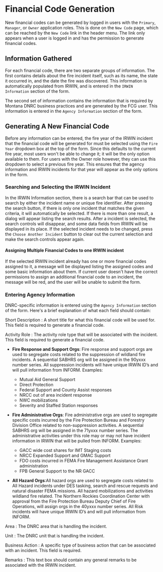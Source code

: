 # Financial Code Generation

New financial codes can be generated by logged in users with the
`Primary`, `Manager`, or `Owner` application roles. This is done on
the  `New Code` page, which can be reached by the `New Code` link in
the header menu. The link only appears when a user is logged in and
has the permission to generate financial codes.

## Information Gathered

For each financial code, there are two separate groups of
information. The first contains details about the fire incident itself, such
as its name, the state it occurred in, and the date the fire was
discovered. This information is automatically populated from IRWIN,
and is entered in the `IRWIN Information` section of the form.

The second set of information contains the information that is required by
Montana DNRC business practices and are generated by the FCG user. This
information is entered in the `Agency Information` section of the form.

## Generating A New Financial Code

Before any information can be entered, the fire year of the IRWIN
incident that the financial code will be generated for must be
selected using the `Fire Year` dropdown box at the top of the
form. Since this defaults to the current fire year, most users won't
be able to change it; it will be the only option available to
them. For users with the Owner role however, they can use this
dropdown to select a previous fire year. This ensures that the agency
information and IRWIN incidents for that year will appear as the only
options in the form.

### Searching and Selecting the IRWIN Incident

In the IRWIN Information section, there is a search bar that can be
used to search by either the incident name or unique fire
identifier. After pressing the search button, if there is only one
incident that matches the given criteria, it will automatically be
selected. If there is more than one result,
a dialog will appear listing the search results. After a incident is
selected, the search controls will disappear, and some data
fields from IRWIN will be displayed in its place. If the selected
incident needs to be changed, press the `Choose Another Incident`
button to clear out the current selection and make the search controls
appear again.

#### Assigning Multiple Financial Codes to one IRWIN incident

If the selected IRWIN incident already has one or more financial codes
assigned to it, a message will be displayed listing the assigned codes
and some basic information about them. If current user doesn't have
the correct permissions to assign an additional financial code to an
incident, the message will be red, and the user will be unable to
submit the form.

### Entering Agency Information

DNRC-specific information is entered using the `Agency Information` section
of the form. Here's a brief explanation of what each field should
contain:

Short Description
: A short title for what this financial code will be used for. This
  field is required to generate a financial  code.

Activity Role
: The activity role type that will be associated with the
  incident. This field is required to generate a financial code.

  + __Fire Response and Support Orgs__: Fire response and support orgs
    are used to segregate costs related to the suppression of wildland
    fire incidents.  A sequential SABHRS org will be assigned in the
    90yxxx number series. All suppression incidents will have unique
    IRWIN ID’s and will pull information from INFORM.
    Examples:

    + Mutual Aid General Support
    + Direct Protection
    + Federal Support and County Assist responses
    + NRCC out of area incident response
    + NWC mobilizations
    + Severity and Staffed Station responses

  + __Fire Administrative Orgs__: Fire administrative orgs are used to
    segregate specific costs incurred by the Fire Protection Bureau and
    Forestry Division Office related to non-suppression activities.  A
    sequential SABHRS org will be assigned in the 71yxxx number
    series.  The administrative activities under this role may or may
    not have incident information in IRWIN that will be pulled from
    INFORM.
    Examples:
    + GACC wide cost shares for IMT Staging costs
    + NRCC Expanded Support and GMAC Support
    + FDO costs incurred in FEMA Fire Management Assistance Grant
      administration
    + FPB General Support to the NR GACC

  + __All Hazard Orgs__:All hazard orgs are used to segregate costs
    related to All Hazard incidents under DES tasking, search and
    rescue requests and natural disaster FEMA missions. All hazard
    mobilizations and activities wildland fire related. The Northern
    Rockies Coordination Center with approval from the Fire Protection
    Bureau Deputy Chief of Fire Operations, will assign orgs in the
    40yxxx number series.  All Risk incidents will have unique IRWIN
    ID’s and will pull information from INFORM.

Area
: The DNRC area that is handling the incident.

Unit
: The DNRC unit that is handling the incident.

Business Action
: A specific type of business action that can be associated with an
  incident. This field is required.

Remarks
: This text box should contain any general remarks to be associated
  with the IRWIN incident.

